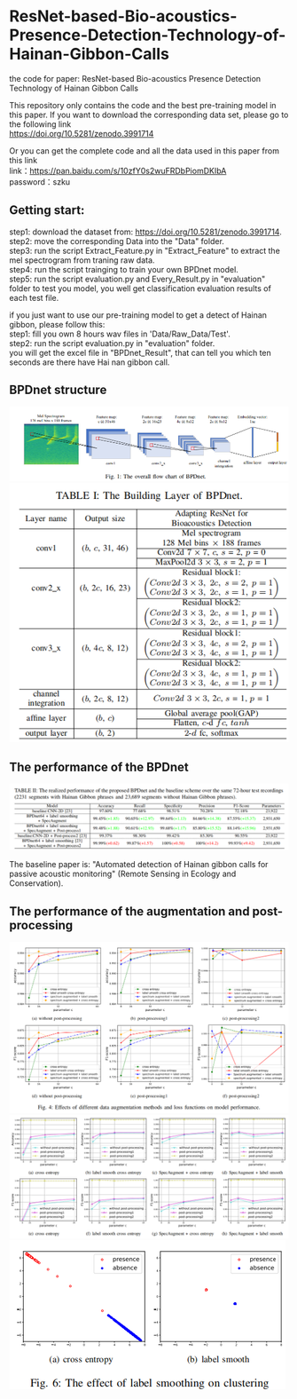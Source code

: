 # ResNet-based-Bio-acoustics-Presence-Detection-Technology-of-Hainan-Gibbon-Calls
the code for paper: ResNet-based Bio-acoustics Presence Detection Technology of Hainan Gibbon Calls

This repository only contains the code and the best pre-training model in this paper. If you want to download the corresponding data set, please go to the following link  
https://doi.org/10.5281/zenodo.3991714

Or you can get the complete code and all the data used in this paper from this link  
link：https://pan.baidu.com/s/10zfY0s2wuFRDbPiomDKIbA   
password：szku 

## Getting start:
step1: download the dataset from: https://doi.org/10.5281/zenodo.3991714.  
step2: move the corresponding Data into the "Data" folder.  
step3: run the script Extract_Feature.py in "Extract_Feature" to extract the mel spectrogram from traning raw data.  
step4: run the script trainging to train your own BPDnet model.          
step5: run the script evaluation.py and Every_Result.py in "evaluation" folder to test you model, you well get classification evaluation results of each test file. 

if you just want to use our pre-training model to get a detect of Hainan gibbon, please follow this:  
step1: fill you own 8 hours wav files in 'Data/Raw_Data/Test'.  
step2: run the script evaluation.py in "evaluation" folder.    
you will get the excel file in "BPDnet_Result", that can tell you which ten seconds are there have Hai nan gibbon call.   
 
## BPDnet structure
![image](https://github.com/ruwenda/ResNet-based-Bio-acoustics-Presence-Detection-Technology-of-Hainan-Gibbon-Calls/blob/master/pict/network1.png)
![image](https://github.com/ruwenda/ResNet-based-Bio-acoustics-Presence-Detection-Technology-of-Hainan-Gibbon-Calls/blob/master/pict/network2.png)

## The performance of the BPDnet
![image](https://github.com/ruwenda/ResNet-based-Bio-acoustics-Presence-Detection-Technology-of-Hainan-Gibbon-Calls/blob/master/pict/res1.png)

The baseline paper is: "Automated detection of Hainan gibbon calls for passive acoustic monitoring" (Remote Sensing in Ecology and Conservation).

## The performance of the augmentation and post-processing
![image](https://github.com/ruwenda/ResNet-based-Bio-acoustics-Presence-Detection-Technology-of-Hainan-Gibbon-Calls/blob/master/pict/res2.png)
![image](https://github.com/ruwenda/ResNet-based-Bio-acoustics-Presence-Detection-Technology-of-Hainan-Gibbon-Calls/blob/master/pict/res3.png)
![image](https://github.com/ruwenda/ResNet-based-Bio-acoustics-Presence-Detection-Technology-of-Hainan-Gibbon-Calls/blob/master/pict/res4.png)
